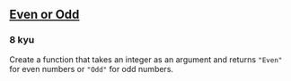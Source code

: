 <h2><a href=https://www.codewars.com/kata/53da3dbb4a5168369a0000fe/train/javascript target="_blank">Even or Odd</a></h2><h3>8 kyu</h3><p>Create a function that takes an integer as an argument and returns <code>"Even"</code> for even numbers or <code>"Odd"</code> for odd numbers.</p>